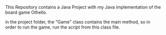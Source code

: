 This Repository contains a Java Project with my Java implementation of the board game Othello.

in the project folder, the "Game" class contains the main method, so in order to run the game, run the script from this class file.
